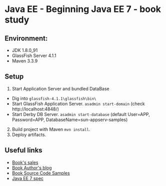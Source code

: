 # Java EE - Beginning Java EE 7 - book study

## Environment:
* JDK 1.8.0_91
* GlassFish Server 4.1.1
* Maven 3.3.9
 
## Setup
1. Start Application Server and bundled DataBase
  * Dig into `glassfish-4.1.1\glassfish\bin\`
  * Start GlassFish Application Server. `asadmin start-domain` (check http://localhost:4848/)
  * Start Derby DB Server. `asadmin start-database` (default User=APP, Password=APP, DatabaseName=sun-appserv-samples)
2. Build project with Maven `mvn install`. 
3. Deploy artifacts.

## Useful links
* [Book's sales](http://www.apress.com/9781430246268?gtmf=s)
* [Book Author's blog](https://antoniogoncalves.org/2013/05/29/beginning-java-ee-7-book-arriving-soon/)
* [Book Source Code Samples](https://github.com/agoncal/agoncal-book-javaee7)
* [Java EE 7 spec](https://docs.oracle.com/javaee/7/tutorial/index.html)